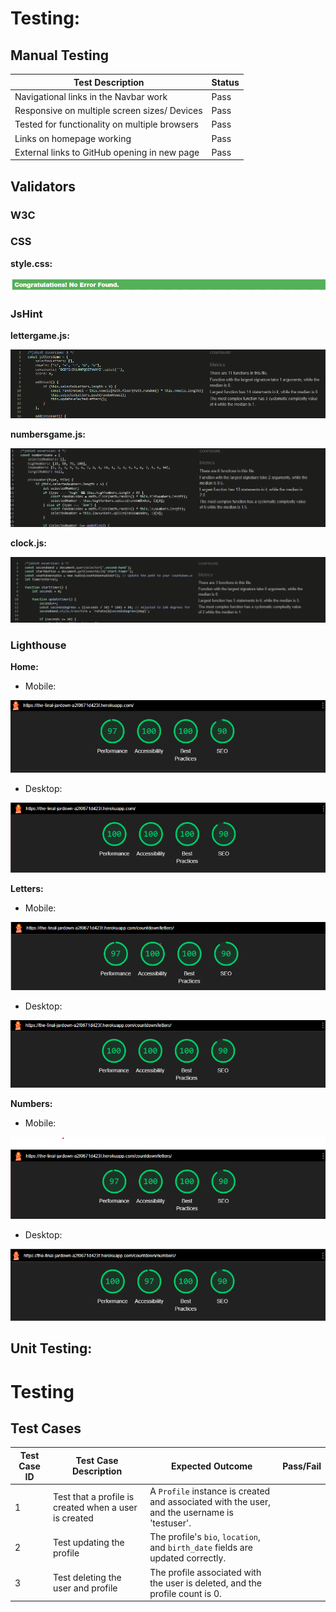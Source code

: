 # Testing:

## Manual Testing

| Test Description                                    | Status |
|-----------------------------------------------------|--------|
| Navigational links in the Navbar work               | Pass   |
| Responsive on multiple screen sizes/ Devices        | Pass   |
| Tested for functionality on multiple browsers       | Pass   |
| Links on homepage working                           | Pass   |
| External links to GitHub opening in new page        | Pass   |



## Validators

### W3C



### CSS

**style.css:**

![style](valid/css/style_css.png)

### JsHint

**lettergame.js:**

![letters](valid/jshint/lettersgame.png)

**numbersgame.js:**

![numbers](valid/jshint/numbersgame.png)

**clock.js:**

![clock](valid/jshint/clock.png)


### Lighthouse


**Home:**  

- Mobile:

![Home](valid/lighthous/home.png)

- Desktop:

![Home](valid/lighthous/home_desktop.png)

**Letters:**

- Mobile:

![Letters](valid/lighthous/letters.png)

- Desktop:

![Letters](valid/lighthous/letters_desktop.png)

**Numbers:**

- Mobile:

![Numbers](valid/lighthous/numbers.png)

- Desktop:

![Numbers](valid/lighthous/numbers_desktop.png)


## Unit Testing:
# Testing

## Test Cases

| Test Case ID | Test Case Description                                                                 | Expected Outcome                                                                 | Pass/Fail |
|--------------|---------------------------------------------------------------------------------------|----------------------------------------------------------------------------------|-----------|
| 1            | Test that a profile is created when a user is created                                 | A `Profile` instance is created and associated with the user, and the username is 'testuser'. |           |
| 2            | Test updating the profile                                                             | The profile's `bio`, `location`, and `birth_date` fields are updated correctly.  |           |
| 3            | Test deleting the user and profile                                                    | The profile associated with the user is deleted, and the profile count is 0.     |           |